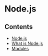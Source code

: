 # Node.js

## Contents

- [Node.js](https://github.com/solarsdev/TIL/blob/master/Node.js/nodejs.md)
- [What is Node.js](https://github.com/solarsdev/TIL/blob/master/Node.js/what_is_nodejs.md)
- [Modules](https://github.com/solarsdev/TIL/blob/master/Node.js/node_modules.md)
